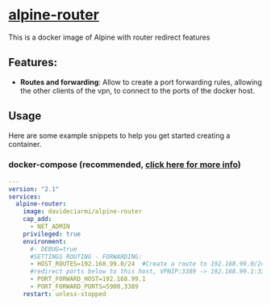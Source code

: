 
# [alpine-router](https://github.com/davideciarmiello/docker-alpine-router)

This is a docker image of Alpine with router redirect features

## Features:
- **Routes and forwarding**: Allow to create a port forwarding rules, allowing the other clients of the vpn, to connect to the ports of the docker host.


## Usage
Here are some example snippets to help you get started creating a container.

### docker-compose (recommended,  [click here for more info](https://docs.linuxserver.io/general/docker-compose))

```yaml
---
version: "2.1"
services:
  alpine-router:
    image: davideciarmi/alpine-router
    cap_add:
      - NET_ADMIN
    privileged: true
    environment:
      #- DEBUG=true	
      #SETTINGS ROUTING - FORWARDING:
      - HOST_ROUTES=192.168.99.0/24  #Create a route to 192.168.99.0/24, because i have a ip 172.17.0.2, and after a VPN, i can't redirect ports to ip 192.168.99.1.
      #redirect ports below to this host, VPNIP:3389 -> 192.168.99.1:3389
      - PORT_FORWARD_HOST=192.168.99.1
      - PORT_FORWARD_PORTS=5900,3389      
    restart: unless-stopped
```



